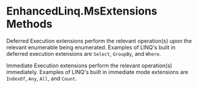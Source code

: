 # EnhancedLinq.MsExtensions Methods

Deferred Execution extensions perform the relevant operation(s) upon the relevant enumerable being enumerated. Examples of LINQ's built in deferred execution extensions are ``Select``, ``GroupBy``, and ``Where``.

Immediate Execution extensions perform the relevant operation(s) immediately. Examples of LINQ's built in immediate mode extensions are ``IndexOf``, ``Any``, ``All``, and ``Count``.
